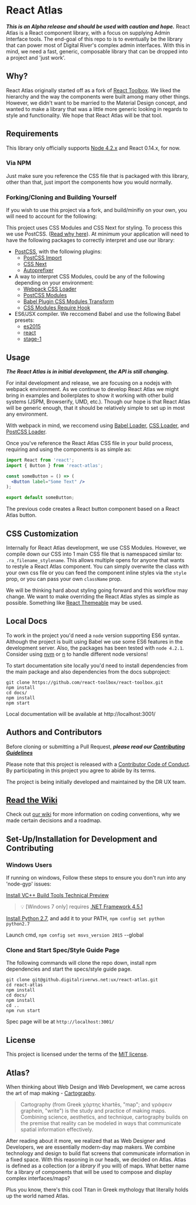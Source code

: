 # React Atlas
***This is an Alpha release and should be used with caution and hope.***
React Atlas is a React component library, with a focus on supplying Admin Interface tools. The end-goal of this repo to is to eventually be the library that can power most of Digital River's complex admin interfaces. With this in mind, we need a fast, generic, composable library that can be dropped into a project and 'just work'.

## Why?
React Atlas originally started off as a fork of [React Toolbox](https://github.com/react-toolbox/react-toolbox). We liked the hierarchy and the way the components were built among many other things. However, we didn't want to be married to the Material Design concept, and wanted to make a library that was a little more generic looking in regards to style and functionality. We hope that React Atlas will be that tool.

## Requirements
This library only officially supports [Node 4.2.x](https://nodejs.org/en/) and React 0.14.x, for now.
### Via NPM
Just make sure you reference the CSS file that is packaged with this library, other than that, just import the components how you would normally.
### Forking/Cloning and Building Yourself
If you wish to use this project via a fork, and build/minifiy on your own, you will need to account for the following:

This project uses CSS Modules and CSS Next for styling. To process this we use PostCSS. ([Read why here](https://github.com/DigitalRiver/react-atlas/blob/master/wiki/Decisions.md#a-note-on-css)). At minimum your application will need to have the following packages to correctly interpret and use our library:
- [PostCSS](https://github.com/postcss/postcss), with the following plugins:
  - [PostCSS Import](https://github.com/postcss/postcss-import)
  - [CSS Next](https://github.com/cssnext/postcss-cssnext)
  - [Autoprefixer](https://github.com/postcss/autoprefixer)
- A way to interpret CSS Modules, could be any of the following depending on your environment:
  - [Webpack CSS Loader](https://github.com/webpack/css-loader)
  - [PostCSS Modules](https://github.com/outpunk/postcss-modules)
  - [Babel Plugin CSS Modules Transform](https://github.com/michalkvasnicak/babel-plugin-css-modules-transform)
  - [CSS Modules Require Hook](https://github.com/css-modules/css-modules-require-hook)
- ES6/JSX compiler. We reccomend Babel and use the following Babel presets:
  - [es2015](https://babeljs.io/docs/plugins/preset-es2015/)
  - [react](http://babeljs.io/docs/plugins/preset-react/)
  - [stage-1](http://babeljs.io/docs/plugins/preset-stage-1/)

## Usage
***The React Atlas is in initial development, the API is still changing.***

For inital development and release, we are focusing on a nodejs with webpack environment. As we continue to develop React Atlas we might bring in examples and boilerplates to show it working with other build systems (JSPM, Browserify, UMD, etc.). Though our hope is that React Atlas will be generic enough, that it should be relatively simple to set up in most any environment.

With webpack in mind, we reccomend using [Babel Loader](https://github.com/babel/babel-loader), [CSS Loader](https://github.com/webpack/css-loader), and [PostCSS Loader](https://github.com/postcss/postcss-loader).

Once you've reference the React Atlas CSS file in your build process, requiring and using the components is as simple as:

```jsx
import React from 'react';
import { Button } from 'react-atlas';

const someButton = () => (
  <Button label="Some Text" />
);

export default someButton;
```

The previous code creates a React button component based on a React Atlas button.

## CSS Customization

Internally for React Atlas development, we use CSS Modules. However, we compile down our CSS into 1 main CSS file that is namespaced similar to: ```.ra_filename_stylename```. This allows multiple opens for anyone that wants to restyle a React Atlas component. You can simply overwrite the class with your own css file or you can feed the component inline styles via the ```style``` prop, or you can pass your own ```className``` prop.

We will be thinking hard about styling going forward and this workflow may change. We want to make overriding the React Atlas styles as simple as possible. Something like [React Themeable](https://github.com/markdalgleish/react-themeable) may be used.

## Local Docs

To work in the project you'd need a `node` version supporting ES6 syntax. Although the project is built using Babel we use some ES6 features in the development server. Also, the packages has been tested with `node 4.2.1`. Consider using [nvm](https://github.com/creationix/nvm) or [n](https://github.com/tj/n) to handle different node versions!

To start documentation site locally you'd need to install dependencies from the main package and also dependencies from the docs subproject:

```
git clone https://github.com/react-toolbox/react-toolbox.git
npm install
cd docs/
npm install 
npm start
```

Local documentation will be available at http://localhost:3001/

## Authors and Contributors
Before cloning or submitting a Pull Request, ***please read our [Contributing Guidelines](https://github.com/DigitalRiver/react-atlas/blob/master/CONTRIBUTING.md)***

Please note that this project is released with a [Contributor Code of Conduct](https://github.com/DigitalRiver/react-atlas/blob/master/CODE_OF_CONDUCT.md). By participating in this project you agree to abide by its terms.

The project is being initially developed and maintained by the DR UX team.

## [Read the Wiki](https://github.com/DigitalRiver/react-atlas/tree/master/wiki)
Check out [our wiki](https://github.com/DigitalRiver/react-atlas/tree/master/wiki) for more information on coding conventions, why we made certain decisions and a roadmap.

## Set-Up/Installation for Development and Contributing

### Windows Users
If running on windows, Follow these steps to ensure you don't run into any 'node-gyp' issues:

[Install VC++ Build Tools Technical Preview](https://www.microsoft.com/en-us/download/confirmation.aspx?id=49983)

>:bulb: [Windows 7 only] requires [.NET Framework 4.5.1](http://www.microsoft.com/en-us/download/details.aspx?id=40773)

[Install Python 2.7](https://www.python.org/downloads/), and add it to your PATH, ```npm config set python python2.7```

Launch cmd, ```npm config set msvs_version 2015``` --global 

### Clone and Start Spec/Style Guide Page
The following commands will clone the repo down, install npm dependencies and start the specs/style guide page.
```
git clone git@github.digitalriverws.net:ux/react-atlas.git
cd react-atlas
npm install
cd docs/
npm install 
cd ..
npm run start
```
Spec page will be at ```http://localhost:3001/```

## License 
This project is licensed under the terms of the [MIT license](https://github.com/react-toolbox/react-toolbox/blob/master/LICENSE).

## Atlas?
When thinking about Web Design and Web Development, we came across the art of map making - [Cartography](https://en.wikipedia.org/wiki/Cartography).

>Cartography (from Greek χάρτης khartēs, "map"; and γράφειν graphein, "write") is the study and practice of making maps. Combining science, aesthetics, and technique, cartography builds on the premise that reality can be modeled in ways that communicate spatial information effectively.

After reading about it more, we realized that as Web Designer and Developers, we are essentially modern-day map makers. We combine technology and design to build flat screens that communicate information in a fixed space. With this reasoning in our heads, we decided on Atlas. Atlas is defined as a collection (or a _library_ if you will) of maps. What better name for a library of components that will be used to compose and display complex interfaces/maps?

Plus you know, there's this cool Titan in Greek mythology that literally holds up the world named Atlas.
